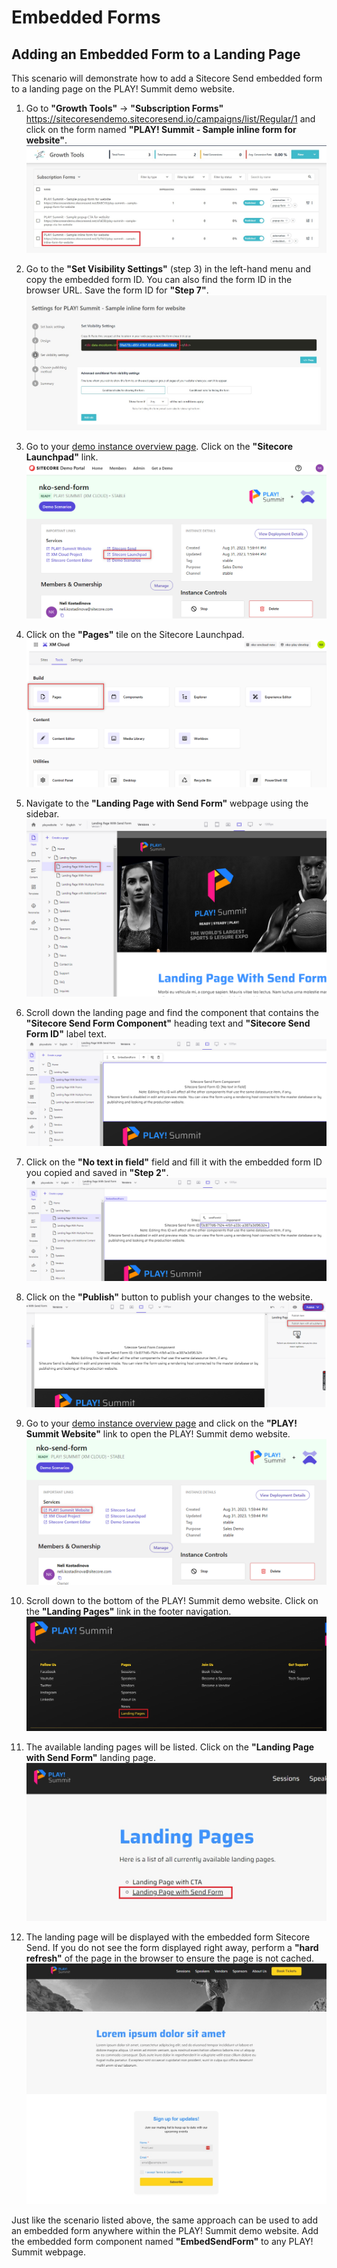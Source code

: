 # Embedded Forms

## Adding an Embedded Form to a Landing Page

This scenario will demonstrate how to add a Sitecore Send embedded form to a landing page on the PLAY! Summit demo website.

1. Go to  **"Growth Tools"** -> **"Subscription Forms"** <https://sitecoresendemo.sitecoresend.io/campaigns/list/Regular/1> and click on the form named **"PLAY! Summit - Sample inline form for website"**.
![Subscription forms list](./media/ebedded-website-1.jpg)

1. Go to the **"Set Visibility Settings"** (step 3) in the left-hand menu and copy the embedded form ID. You can also find the form ID in the browser URL. Save the form ID for **"Step 7"**.
![Visibility settings and form ID](./media/ebedded-website-2.jpg)

1. Go to your [demo instance overview page](https://portal.sitecoredemo.com/instance/{{demoId}}). Click on the **"Sitecore Launchpad"** link.
![Demo instance overview page](./media/ebedded-website-3.png)

1. Click on the  **"Pages"** tile on the Sitecore Launchpad.
![Experience Editor](./media/ebedded-website-4.png)

1. Navigate to the **"Landing Page with Send Form"** webpage using the sidebar.
![Navigate in Experience Editor](./media/ebedded-website-5.png)

1. Scroll down the landing page and find the component that contains the **"Sitecore Send Form Component"** heading text and **"Sitecore Send Form ID"** label text.
![Open component properties](./media/embedded-website-6.png)

1. Click on the **"No text in field"** field and fill it with the embedded form ID you copied and saved in **"Step 2"**.
![Fill form ID field](./media/embedded-website-7.png)

1. Click on the **"Publish"** button to publish your changes to the website.
![Publish](./media/embedded-website-8.png)

1. Go to your [demo instance overview page](https://portal.sitecoredemo.com/instance/{{demoId}}) and click on the **"PLAY! Summit Website"** link to open the PLAY! Summit demo website.
![Demo instance overview page](./media/embedded-website-9.png)

1. Scroll down to the bottom of the PLAY! Summit demo website. Click on the **"Landing Pages"** link in the footer navigation.
![Navigate to landing pages listing](./media/ebedded-website-12.jpg)

1. The available landing pages will be listed. Click on the **"Landing Page with Send Form"** landing page.
![Navigate to landing page](./media/ebedded-website-13.jpg)

1. The landing page will be displayed with the embedded form Sitecore Send. If you do not see the form displayed right away, perform a **"hard refresh"** of the page in the browser to ensure the page is not cached.
![View form on landing page](./media/ebedded-website-14.jpg)

Just like the scenario listed above, the same approach can be used to add an embedded form anywhere within the PLAY! Summit demo website. Add the embedded form component named **"EmbedSendForm"** to any PLAY! Summit webpage.
